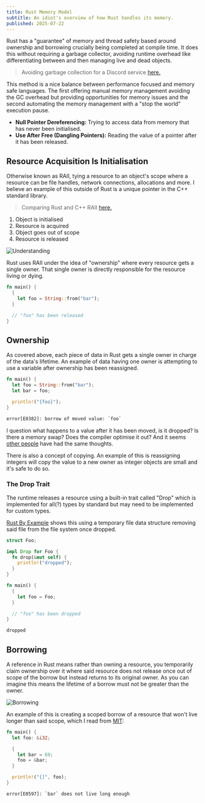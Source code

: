 ```yaml
---
title: Rust Memory Model
subtitle: An idiot's overview of how Rust handles its memory.
published: 2025-07-22
---
```


Rust has a "guarantee" of memory and thread safety based around ownership and
borrowing crucially being completed at compile time. It does this without
requiring a garbage collector, avoiding runtime overhead like differentiating
between and then managing live and dead objects.

> Avoiding garbage collection for a Discord service
  [here.](https://discord.com/blog/why-discord-is-switching-from-go-to-rust)

This method is a nice balance between performance focused and memory safe
languages. The first offering manual memory management avoiding the GC overhead
but providing opportunities for memory issues and the second automating the
memory management with a "stop the world" execution pause.

- **Null Pointer Dereferencing:** Trying to access data from memory that has
  never been initialised.
- **Use After Free (Dangling Pointers):** Reading the value of a pointer after
  it has been released.

## Resource Acquisition Is Initialisation

Otherwise known as RAII, tying a resource to an object's scope where a resource
can be file handles, network connections, allocations and more. I believe an
example of this outside of Rust is a unique pointer in the C++ standard library.

> Comparing Rust and C++ RAII
[here.](https://educatedguesswork.org/posts/memory-management-4/)

1. Object is initialised
2. Resource is acquired
3. Object goes out of scope
4. Resource is released

![Understanding](https://media.giphy.com/media/v1.Y2lkPWVjZjA1ZTQ3cjBhbTRrNmd3YXd0c3hta2M3NGlnams0eHA1bGV0MWRjNXR5ZXpzdyZlcD12MV9naWZzX3JlbGF0ZWQmY3Q9Zw/7chLJeFOr49zrXnS8b/giphy.gif)

Rust uses RAII under the idea of "ownership" where every resource gets a single
owner. That single owner is directly responsible for the resource living or
dying.

```rs
fn main() {
  {
    let foo = String::from("bar");
  }

  // "foo" has been released
}
```

## Ownership

As covered above, each piece of data in Rust gets a single owner in charge of
the data's lifetime. An example of data having one owner is attempting to use a
variable after ownership has been reassigned.

```rs
fn main() {
  let foo = String::from("bar");
  let bar = foo;

  println!("{foo}");
}
```

```txt
error[E0382]: borrow of moved value: `foo`
```

I question what happens to a value after it has been moved, is it dropped? Is
there a memory swap? Does the compiler optimise it out? And it seems [other
people](https://users.rust-lang.org/t/what-happens-to-moved-values/53939/2) have
had the same thoughts.

There is also a concept of copying. An example of this is reassigning integers
will copy the value to a new owner as integer objects are small and it's safe to
do so.

### The Drop Trait

The runtime releases a resource using a built-in trait called "Drop" which is
implemented for all(?) types by standard but may need to be implemented for
custom types.

[Rust By Example](https://doc.rust-lang.org/rust-by-example/trait/drop.html)
shows this using a temporary file data structure removing said file from the
file system once dropped.

```rs
struct Foo;

impl Drop for Foo {
  fn drop(&mut self) {
    println!("dropped");
  }
}

fn main() {
  {
    let foo = Foo;
  }

  // "foo" has been dropped
}
```

```txt
dropped
```

## Borrowing

A reference in Rust means rather than owning a resource, you temporarily claim
ownership over it where said resource does not release once out of scope of the
borrow but instead returns to its original owner. As you can imagine this means
the lifetime of a borrow must not be greater than the owner.

![Borrowing](https://media3.giphy.com/media/v1.Y2lkPTc5MGI3NjExcDloZjEzc3hod2NmbnN5dTF2ZGNudHY3OG53N3dlZTAzMmRhNnFjeiZlcD12MV9pbnRlcm5hbF9naWZfYnlfaWQmY3Q9Zw/3orieOlZySmrsWFYek/giphy.gif)

An example of this is creating a scoped borrow of a resource that won't live
longer than said scope, which I read from
[MIT](https://web.mit.edu/rust-lang_v1.25/arch/amd64_ubuntu1404/share/doc/rust/html/book/first-edition/references-and-borrowing.html#borrowing):

```rs
fn main() {
  let foo: &i32;

  {
    let bar = 69;
    foo = &bar;
  }

  println!("{]", foo);
}
```

```txt
error[E0597]: `bar` does not live long enough
```
